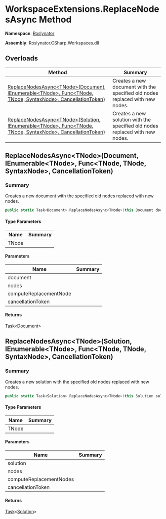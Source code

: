 # WorkspaceExtensions\.ReplaceNodesAsync Method

**Namespace**: [Roslynator](../../README.md)

**Assembly**: Roslynator\.CSharp\.Workspaces\.dll

## Overloads

| Method | Summary |
| ------ | ------- |
| [ReplaceNodesAsync\<TNode>(Document, IEnumerable\<TNode>, Func\<TNode, TNode, SyntaxNode>, CancellationToken)](#Roslynator_WorkspaceExtensions_ReplaceNodesAsync__1_Microsoft_CodeAnalysis_Document_System_Collections_Generic_IEnumerable___0__System_Func___0___0_Microsoft_CodeAnalysis_SyntaxNode__System_Threading_CancellationToken_) | Creates a new document with the specified old nodes replaced with new nodes\. |
| [ReplaceNodesAsync\<TNode>(Solution, IEnumerable\<TNode>, Func\<TNode, TNode, SyntaxNode>, CancellationToken)](#Roslynator_WorkspaceExtensions_ReplaceNodesAsync__1_Microsoft_CodeAnalysis_Solution_System_Collections_Generic_IEnumerable___0__System_Func___0___0_Microsoft_CodeAnalysis_SyntaxNode__System_Threading_CancellationToken_) | Creates a new solution with the specified old nodes replaced with new nodes\. |

## ReplaceNodesAsync\<TNode>\(Document, IEnumerable\<TNode>, Func\<TNode, TNode, SyntaxNode>, CancellationToken\)<a name="Roslynator_WorkspaceExtensions_ReplaceNodesAsync__1_Microsoft_CodeAnalysis_Document_System_Collections_Generic_IEnumerable___0__System_Func___0___0_Microsoft_CodeAnalysis_SyntaxNode__System_Threading_CancellationToken_"></a>

### Summary

Creates a new document with the specified old nodes replaced with new nodes\.

```csharp
public static Task<Document> ReplaceNodesAsync<TNode>(this Document document, IEnumerable<TNode> nodes, Func<TNode, TNode, SyntaxNode> computeReplacementNode, CancellationToken cancellationToken = default(CancellationToken)) where TNode : Microsoft.CodeAnalysis.SyntaxNode
```

#### Type Parameters

| Name | Summary |
| ---- | ------- |
| TNode | |

#### Parameters

| Name | Summary |
| ---- | ------- |
| document | |
| nodes | |
| computeReplacementNode | |
| cancellationToken | |

#### Returns

[Task](https://docs.microsoft.com/en-us/dotnet/api/system.threading.tasks.task-1)\<[Document](https://docs.microsoft.com/en-us/dotnet/api/microsoft.codeanalysis.document)>

## ReplaceNodesAsync\<TNode>\(Solution, IEnumerable\<TNode>, Func\<TNode, TNode, SyntaxNode>, CancellationToken\)<a name="Roslynator_WorkspaceExtensions_ReplaceNodesAsync__1_Microsoft_CodeAnalysis_Document_System_Collections_Generic_IEnumerable___0__System_Func___0___0_Microsoft_CodeAnalysis_SyntaxNode__System_Threading_CancellationToken_"></a>

### Summary

Creates a new solution with the specified old nodes replaced with new nodes\.

```csharp
public static Task<Solution> ReplaceNodesAsync<TNode>(this Solution solution, IEnumerable<TNode> nodes, Func<TNode, TNode, SyntaxNode> computeReplacementNodes, CancellationToken cancellationToken = default(CancellationToken)) where TNode : Microsoft.CodeAnalysis.SyntaxNode
```

#### Type Parameters

| Name | Summary |
| ---- | ------- |
| TNode | |

#### Parameters

| Name | Summary |
| ---- | ------- |
| solution | |
| nodes | |
| computeReplacementNodes | |
| cancellationToken | |

#### Returns

[Task](https://docs.microsoft.com/en-us/dotnet/api/system.threading.tasks.task-1)\<[Solution](https://docs.microsoft.com/en-us/dotnet/api/microsoft.codeanalysis.solution)>

